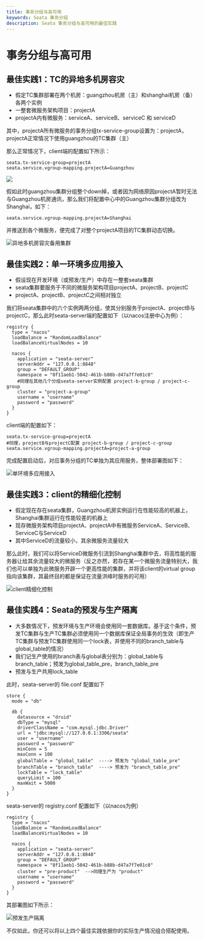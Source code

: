 ```yaml
---
title: 事务分组与高可用
keywords: Seata 事务分组
description: Seata 事务分组与高可用的最佳实践
---
```


# 事务分组与高可用

## 最佳实践1：TC的异地多机房容灾

- 假定TC集群部署在两个机房：guangzhou机房（主）和shanghai机房（备）各两个实例
- 一整套微服务架构项目：projectA
- projectA内有微服务：serviceA、serviceB、serviceC 和 serviceD

其中，projectA所有微服务的事务分组tx-service-group设置为：projectA，projectA正常情况下使用guangzhou的TC集群（主）

那么正常情况下，client端的配置如下所示：

```
seata.tx-service-group=projectA
seata.service.vgroup-mapping.projectA=Guangzhou
```

![](https://gitee.com/tanzjz/pic/raw/master/txgroup-normal.png)

假如此时guangzhou集群分组整个down掉，或者因为网络原因projectA暂时无法与Guangzhou机房通讯，那么我们将配置中心中的Guangzhou集群分组改为Shanghai，如下：

```
seata.service.vgroup-mapping.projectA=Shanghai
```

并推送到各个微服务，便完成了对整个projectA项目的TC集群动态切换。

![异地多机房容灾备用集群](https://gitee.com/tanzjz/pic/raw/master/txgroup-switch-to-sh.png)

## 最佳实践2：单一环境多应用接入

- 假设现在开发环境（或预发/生产）中存在一整套seata集群
- seata集群要服务于不同的微服务架构项目projectA、projectB、projectC
- projectA、projectB、projectC之间相对独立

我们将seata集群中的六个实例两两分组，使其分别服务于projectA、projectB与projectC，那么此时seata-server端的配置如下（以nacos注册中心为例）：

```
registry {
  type = "nacos"
  loadBalance = "RandomLoadBalance"
  loadBalanceVirtualNodes = 10

  nacos {
    application = "seata-server"
    serverAddr = "127.0.0.1:8848"
    group = "DEFAULT_GROUP"
    namespace = "8f11aeb1-5042-461b-b88b-d47a7f7e01c0"
    #同理在其他几个分组seata-server实例配置 project-b-group / project-c-group
    cluster = "project-a-group"
    username = "username"
    password = "password"
  }
}
```

client端的配置如下：

```
seata.tx-service-group=projectA
#同理，projectB与projectC配置 project-b-group / project-c-group
seata.service.vgroup-mapping.projectA=project-a-group
```

完成配置启动后，对应事务分组的TC单独为其应用服务，整体部署图如下：

![单环境多应用接入](https://gitee.com/tanzjz/pic/raw/master/txgroup-multipart-application.png)


## 最佳实践3：client的精细化控制

- 假定现在存在seata集群，Guangzhou机房实例运行在性能较高的机器上，Shanghai集群运行在性能较差的机器上
- 现存微服务架构项目projectA、projectA中有微服务ServiceA、ServiceB、ServiceC与ServiceD
- 其中ServiceD的流量较小，其余微服务流量较大

那么此时，我们可以将ServiceD微服务引流到Shanghai集群中去，将高性能的服务器让给其余流量较大的微服务（反之亦然，若存在某一个微服务流量特别大，我们也可以单独为此微服务开辟一个更高性能的集群，并将该client的virtual group指向该集群，其最终目的都是保证在流量洪峰时服务的可用）

![client精细化控制](https://gitee.com/tanzjz/pic/raw/master/txgroup-client-controll.png)


## 最佳实践4：Seata的预发与生产隔离

- 大多数情况下，预发环境与生产环境会使用同一套数据库。基于这个条件，预发TC集群与生产TC集群必须使用同一个数据库保证全局事务的生效（即生产TC集群与预发TC集群使用同一个lock表，并使用不同的branch_table与global_table的情况）
- 我们记生产使用的branch表与global表分别为：global_table与branch_table；预发为global_table_pre，branch_table_pre
- 预发与生产共用lock_table

此时，seata-server的 file.conf 配置如下

```
store {
  mode = "db"

  db {
    datasource = "druid"
    dbType = "mysql"
    driverClassName = "com.mysql.jdbc.Driver"
    url = "jdbc:mysql://127.0.0.1:3306/seata"
    user = "username"
    password = "password"
    minConn = 5
    maxConn = 100
    globalTable = "global_table"  ----> 预发为 "global_table_pre"
    branchTable = "branch_table"  ----> 预发为 "branch_table_pre"
    lockTable = "lock_table"
    queryLimit = 100
    maxWait = 5000
  }
}
```

seata-server的 registry.conf 配置如下（以nacos为例）

```
registry {
  type = "nacos"
  loadBalance = "RandomLoadBalance"
  loadBalanceVirtualNodes = 10

  nacos {
    application = "seata-server"
    serverAddr = "127.0.0.1:8848"
    group = "DEFAULT_GROUP"
    namespace = "8f11aeb1-5042-461b-b88b-d47a7f7e01c0"
    cluster = "pre-product"  -->同理生产为 "product"
    username = "username"
    password = "password"
  }
}
```

其部署图如下所示：

![预发生产隔离](https://gitee.com/tanzjz/pic/raw/master/txgroup-segregation-of-pre-and-product.png)

不仅如此，你还可以将以上四个最佳实践依据你的实际生产情况组合搭配使用。